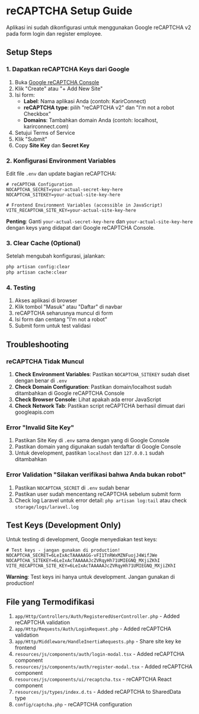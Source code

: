 # reCAPTCHA Setup Guide

Aplikasi ini sudah dikonfigurasi untuk menggunakan Google reCAPTCHA v2 pada form login dan register employee.

## Setup Steps

### 1. Dapatkan reCAPTCHA Keys dari Google

1. Buka [Google reCAPTCHA Console](https://www.google.com/recaptcha/admin)
2. Klik "Create" atau "+ Add New Site"
3. Isi form:
   - **Label**: Nama aplikasi Anda (contoh: KarirConnect)
   - **reCAPTCHA type**: pilih "reCAPTCHA v2" dan "I'm not a robot Checkbox"
   - **Domains**: Tambahkan domain Anda (contoh: localhost, karirconnect.com)
4. Setujui Terms of Service
5. Klik "Submit"
6. Copy **Site Key** dan **Secret Key**

### 2. Konfigurasi Environment Variables

Edit file `.env` dan update bagian reCAPTCHA:

```env
# reCAPTCHA Configuration
NOCAPTCHA_SECRET=your-actual-secret-key-here
NOCAPTCHA_SITEKEY=your-actual-site-key-here

# Frontend Environment Variables (accessible in JavaScript)  
VITE_RECAPTCHA_SITE_KEY=your-actual-site-key-here
```

**Penting**: Ganti `your-actual-secret-key-here` dan `your-actual-site-key-here` dengan keys yang didapat dari Google reCAPTCHA Console.

### 3. Clear Cache (Optional)

Setelah mengubah konfigurasi, jalankan:

```bash
php artisan config:clear
php artisan cache:clear
```

### 4. Testing

1. Akses aplikasi di browser
2. Klik tombol "Masuk" atau "Daftar" di navbar
3. reCAPTCHA seharusnya muncul di form
4. Isi form dan centang "I'm not a robot"
5. Submit form untuk test validasi

## Troubleshooting

### reCAPTCHA Tidak Muncul

1. **Check Environment Variables**: Pastikan `NOCAPTCHA_SITEKEY` sudah diset dengan benar di `.env`
2. **Check Domain Configuration**: Pastikan domain/localhost sudah ditambahkan di Google reCAPTCHA Console
3. **Check Browser Console**: Lihat apakah ada error JavaScript
4. **Check Network Tab**: Pastikan script reCAPTCHA berhasil dimuat dari googleapis.com

### Error "Invalid Site Key"

1. Pastikan Site Key di `.env` sama dengan yang di Google Console
2. Pastikan domain yang digunakan sudah terdaftar di Google Console
3. Untuk development, pastikan `localhost` dan `127.0.0.1` sudah ditambahkan

### Error Validation "Silakan verifikasi bahwa Anda bukan robot"

1. Pastikan `NOCAPTCHA_SECRET` di `.env` sudah benar
2. Pastikan user sudah mencentang reCAPTCHA sebelum submit form
3. Check log Laravel untuk error detail: `php artisan log:tail` atau check `storage/logs/laravel.log`

## Test Keys (Development Only)

Untuk testing di development, Google menyediakan test keys:

```env
# Test keys - jangan gunakan di production!
NOCAPTCHA_SECRET=6LeIxAcTAAAAAGG-vFI1TnRWxMZNFuojJ4WifJWe
NOCAPTCHA_SITEKEY=6LeIxAcTAAAAAJcZVRqyHh71UMIEGNQ_MXjiZKhI
VITE_RECAPTCHA_SITE_KEY=6LeIxAcTAAAAAJcZVRqyHh71UMIEGNQ_MXjiZKhI
```

**Warning**: Test keys ini hanya untuk development. Jangan gunakan di production!

## File yang Termodifikasi

1. `app/Http/Controllers/Auth/RegisteredUserController.php` - Added reCAPTCHA validation
2. `app/Http/Requests/Auth/LoginRequest.php` - Added reCAPTCHA validation  
3. `app/Http/Middleware/HandleInertiaRequests.php` - Share site key ke frontend
4. `resources/js/components/auth/login-modal.tsx` - Added reCAPTCHA component
5. `resources/js/components/auth/register-modal.tsx` - Added reCAPTCHA component
6. `resources/js/components/ui/recaptcha.tsx` - reCAPTCHA React component
7. `resources/js/types/index.d.ts` - Added reCAPTCHA to SharedData type
8. `config/captcha.php` - reCAPTCHA configuration